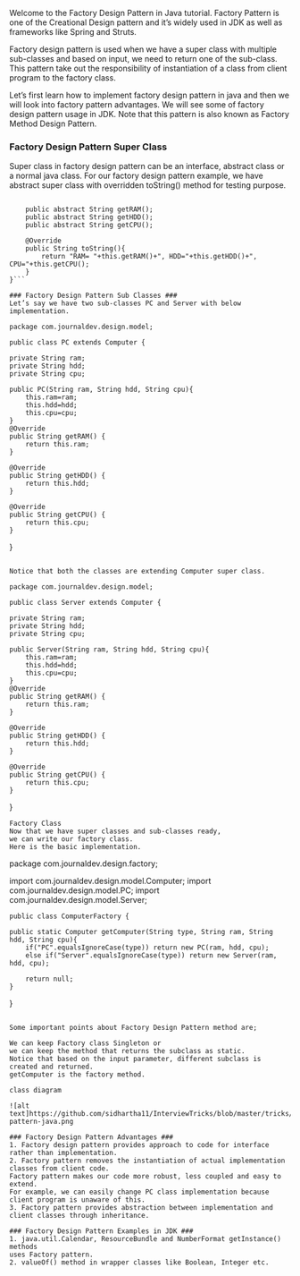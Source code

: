 Welcome to the Factory Design Pattern in Java tutorial. 
Factory Pattern is one of the Creational Design pattern and it’s 
widely used in JDK as well as frameworks like Spring and Struts.

[see link]:https://www.journaldev.com/1392/factory-design-pattern-in-java

Factory design pattern is used when we have a super class with multiple sub-classes 
and based on input, we need to return one of the sub-class. 
This pattern take out the responsibility of instantiation of a class from client 
program to the factory class.

Let’s first learn how to implement factory design pattern in java and 
then we will look into factory pattern advantages. 
We will see some of factory design pattern usage in JDK. Note that this pattern is also 
known as Factory Method Design Pattern.

### Factory Design Pattern Super Class ###
Super class in factory design pattern can be an interface, abstract class or a normal java class. 
For our factory design pattern example, we have abstract super class with 
overridden toString() method for testing purpose.

```public abstract class Computer {
	
	public abstract String getRAM();
	public abstract String getHDD();
	public abstract String getCPU();
	
	@Override
	public String toString(){
		return "RAM= "+this.getRAM()+", HDD="+this.getHDD()+", CPU="+this.getCPU();
	}
}```

### Factory Design Pattern Sub Classes ###
Let’s say we have two sub-classes PC and Server with below implementation.

```
    package com.journaldev.design.model;

    public class PC extends Computer {

	private String ram;
	private String hdd;
	private String cpu;
	
	public PC(String ram, String hdd, String cpu){
		this.ram=ram;
		this.hdd=hdd;
		this.cpu=cpu;
	}
	@Override
	public String getRAM() {
		return this.ram;
	}

	@Override
	public String getHDD() {
		return this.hdd;
	}

	@Override
	public String getCPU() {
		return this.cpu;
	}

}
```

Notice that both the classes are extending Computer super class.

```
    package com.journaldev.design.model;

    public class Server extends Computer {

	private String ram;
	private String hdd;
	private String cpu;
	
	public Server(String ram, String hdd, String cpu){
		this.ram=ram;
		this.hdd=hdd;
		this.cpu=cpu;
	}
	@Override
	public String getRAM() {
		return this.ram;
	}

	@Override
	public String getHDD() {
		return this.hdd;
	}

	@Override
	public String getCPU() {
		return this.cpu;
	}

}
```
Factory Class
Now that we have super classes and sub-classes ready, 
we can write our factory class. 
Here is the basic implementation.

```
package com.journaldev.design.factory;

import com.journaldev.design.model.Computer;
import com.journaldev.design.model.PC;
import com.journaldev.design.model.Server;

    public class ComputerFactory {

	public static Computer getComputer(String type, String ram, String hdd, String cpu){
		if("PC".equalsIgnoreCase(type)) return new PC(ram, hdd, cpu);
		else if("Server".equalsIgnoreCase(type)) return new Server(ram, hdd, cpu);
		
		return null;
	}
}
```

Some important points about Factory Design Pattern method are;

We can keep Factory class Singleton or 
we can keep the method that returns the subclass as static.
Notice that based on the input parameter, different subclass is created and returned. 
getComputer is the factory method.

class diagram

![alt text]https://github.com/sidhartha11/InterviewTricks/blob/master/tricks/readmeimages/factory-pattern-java.png

### Factory Design Pattern Advantages ###
1. Factory design pattern provides approach to code for interface rather than implementation.
2. Factory pattern removes the instantiation of actual implementation classes from client code. 
Factory pattern makes our code more robust, less coupled and easy to extend. 
For example, we can easily change PC class implementation because client program is unaware of this.
3. Factory pattern provides abstraction between implementation and client classes through inheritance.

### Factory Design Pattern Examples in JDK ###
1. java.util.Calendar, ResourceBundle and NumberFormat getInstance() methods 
uses Factory pattern.
2. valueOf() method in wrapper classes like Boolean, Integer etc.

